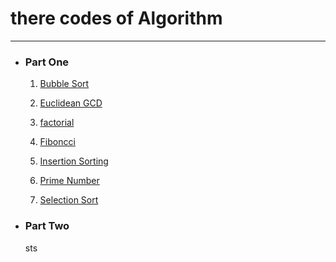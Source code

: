 <h1>there codes of Algorithm</h1>


____

<ul>
<li>
<h3>Part One</h3>

<ol>
<li>

[Bubble Sort](https://github.com/Jubayer934/Algoritm-Codes-by-Python/blob/master/BubbleSort.py)</li>
<li>

[Euclidean GCD](https://github.com/Jubayer934/Algoritm-Codes-by-Python/blob/master/Euclidean_GCD.py)</li>
<li>

[factorial](https://github.com/Jubayer934/Algoritm-Codes-by-Python/blob/master/factorial.py)</li>
<li>

[Fiboncci](https://github.com/Jubayer934/Algoritm-Codes-by-Python/blob/master/fiboncci.py)</li>
<li>

[Insertion Sorting](https://github.com/Jubayer934/Algoritm-Codes-by-Python/blob/master/insertionsorting.py)</li>
<li>

[Prime Number](https://github.com/Jubayer934/Algoritm-Codes-by-Python/blob/master/PrimeNumber.py)</li>
<li>

[Selection Sort](https://github.com/Jubayer934/Algoritm-Codes-by-Python/blob/master/selectionSort.py)</li></ol>

<li><h3>Part Two</h3>sts
</li>
